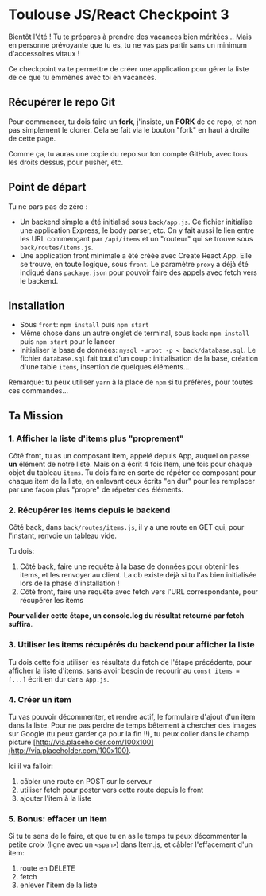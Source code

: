 # Toulouse JS/React Checkpoint 3

Bientôt l'été ! Tu te prépares à prendre des vacances bien méritées... Mais en
personne prévoyante que tu es, tu ne vas pas partir sans un minimum d'accessoires
vitaux !

Ce checkpoint va te permettre de créer une application pour gérer la liste de
ce que tu emmènes avec toi en vacances.

## Récupérer le repo Git

Pour commencer, tu dois faire un **fork**, j'insiste, un **FORK** de ce repo,
et non pas simplement le cloner. Cela se fait via le bouton "fork" en haut à droite de cette page.

Comme ça, tu auras une copie du repo sur ton compte GitHub, avec tous les droits dessus, pour pusher, etc.

## Point de départ

Tu ne pars pas de zéro :

* Un backend simple a été initialisé sous `back/app.js`. Ce fichier initialise
une application Express, le body parser, etc. On y fait aussi le lien entre
les URL commençant par `/api/items` et un "routeur" qui se trouve sous `back/routes/items.js`.
* Une application front minimale a été créée avec Create React App. Elle se trouve,
en toute logique, sous `front`. Le paramètre `proxy` a déjà été indiqué dans `package.json`
pour pouvoir faire des appels avec fetch vers le backend.

## Installation

* Sous `front`: `npm install` puis `npm start`
* Même chose dans un autre onglet de terminal, sous `back`: `npm install` puis `npm start` pour le lancer
* Initialiser la base de données: `mysql -uroot -p < back/database.sql`. Le fichier `database.sql` fait tout d'un coup : initialisation de la base, création d'une table `items`, insertion de quelques éléments...

Remarque: tu peux utiliser `yarn` à la place de `npm` si tu préfères, pour toutes ces commandes...

## Ta Mission

### 1. Afficher la liste d'items plus "proprement"

Côté front, tu as un composant Item, appelé depuis App, auquel on passe **un** élément
de notre liste. Mais on a écrit 4 fois Item, une fois pour chaque objet du tableau `items`.
Tu dois faire en sorte de répéter ce composant pour chaque item de la liste, en enlevant ceux écrits "en dur"
pour les remplacer par une façon plus "propre" de répéter des éléments.

### 2. Récupérer les items depuis le backend

Côté back, dans `back/routes/items.js`, il y a une route en GET qui, pour l'instant, renvoie
un tableau vide.

Tu dois:
1. Côté back, faire une requête à la base de données pour obtenir les items, et les renvoyer au client. La db existe déjà si tu l'as bien initialisée lors de la phase d'installation !
2. Côté front, faire une requête avec fetch vers l'URL correspondante, pour récupérer les items

**Pour valider cette étape, un console.log du résultat retourné par fetch suffira**.

### 3. Utiliser les items récupérés du backend pour afficher la liste

Tu dois cette fois utiliser les résultats du fetch de l'étape précédente, pour afficher la liste d'items,
sans avoir besoin de recourir au `const items = [...]` écrit en dur dans `App.js`.

### 4. Créer un item

Tu vas pouvoir décommenter, et rendre actif, le formulaire d'ajout d'un item dans la liste.
Pour ne pas perdre de temps bêtement à chercher des images sur Google (tu peux garder ça pour la fin !!),
tu peux coller dans le champ picture [http://via.placeholder.com/100x100](http://via.placeholder.com/100x100).

Ici il va falloir:
1. câbler une route en POST sur le serveur
2. utiliser fetch pour poster vers cette route depuis le front
3. ajouter l'item à la liste

### 5. Bonus: effacer un item

Si tu te sens de le faire, et que tu en as le temps tu peux décommenter la petite croix (ligne avec un `<span>`) dans Item.js, et câbler l'effacement d'un item:
1. route en DELETE
2. fetch
3. enlever l'item de la liste